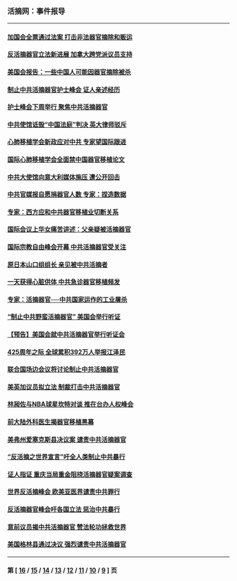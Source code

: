 ### 活摘网：事件报导
---
#### [加国会全票通过法案 打击非法器官摘除和贩运](../../pages/nf5877/n13884924.md?04180430) 
#### [反活摘器官立法新进展 加拿大跨党派议员支持](../../pages/nf5877/n13876061.md?04180430) 
#### [美国会报告：一些中国人可能因器官摘除被杀](../../pages/nf5877/n13867964.md?04180430) 
#### [制止中共活摘器官护士峰会 证人亲述经历](../../pages/nf5877/n13859007.md?04180430) 
#### [护士峰会下周举行 聚焦中共活摘器官](../../pages/nf5877/n13855418.md?04180430) 
#### [中共使馆诋毁“中国法庭”判决 英大律师驳斥](../../pages/nf5877/n13833945.md?04180430) 
#### [心肺移植学会新政应对中共 专家望国际跟进](../../pages/nf5877/n13829043.md?04180430) 
#### [国际心肺移植学会全面禁中国器官移植论文](../../pages/nf5877/n13827785.md?04180430) 
#### [中共大使馆向意大利媒体施压 遭公开回击](../../pages/nf5877/n13826038.md?04180430) 
#### [中共官媒报自愿捐器官人数 专家：捏造数据](../../pages/nf5877/n13814130.md?04180430) 
#### [专家：西方应和中共器官移植业切断关系](../../pages/nf5877/n13772828.md?04180430) 
#### [国际会议上华女痛苦讲述：父亲疑被活摘器官](../../pages/nf5877/n13771583.md?04180430) 
#### [国际宗教自由峰会开幕 中共活摘器官受关注](../../pages/nf5877/n13769995.md?04180430) 
#### [原日本山口组组长 亲见被中共活摘者](../../pages/nf5877/n13767360.md?04180430) 
#### [一天获得心脏供体 中共急诊器官移植频发](../../pages/nf5877/n13764689.md?04180430) 
#### [专家：活摘器官──中共国家运作的工业屠杀](../../pages/nf5877/n13761178.md?04180430) 
#### [“制止中共野蛮活摘器官” 美国会举行听证](../../pages/nf5877/n13735831.md?04180430) 
#### [【预告】美国会就中共活摘器官举行听证会](../../pages/nf5877/n13732843.md?04180430) 
#### [425周年之际 全球累积392万人举报江泽民](../../pages/nf5877/n13719232.md?04180430) 
#### [联合国场边会议将讨论制止中共活摘器官](../../pages/nf5877/n13656361.md?04180430) 
#### [美英加议员拟立法 制裁打击中共活摘器官](../../pages/nf5877/n13430251.md?04180430) 
#### [林昶佐与NBA球星坎特对谈 推在台办人权峰会](../../pages/nf5877/n13414467.md?04180430) 
#### [前大陆外科医生揭器官移植黑幕](../../pages/nf5877/n13401416.md?04180430) 
#### [美弗州爱塞克斯县决议案 谴责中共活摘器官](../../pages/nf5877/n13320919.md?04180430) 
#### [“反活摘之世界宣言”吁全人类制止中共暴行](../../pages/nf5877/n13259730.md?04180430) 
#### [证人指证 重庆当局重金阻挠活摘器官疑案调查](../../pages/nf5877/n13259127.md?04180430) 
#### [世界反活摘峰会 欧美亚医界谴责中共罪行](../../pages/nf5877/n13253550.md?04180430) 
#### [反活摘器官峰会吁各国立法 惩治中共暴行](../../pages/nf5877/n13245052.md?04180430) 
#### [意前议员揭中共活摘器官 赞法轮功拯救世界](../../pages/nf5877/n13203445.md?04180430) 
#### [美国格林县通过决议 强烈谴责中共活摘器官](../../pages/nf5877/n13119367.md?04180430) 

---
#### 第 [ [16](./16.md?04180430) / [15](./15.md?04180430) / [14](./14.md?04180430) / [13](./13.md?04180430) / [12](./12.md?04180430) / [11](./11.md?04180430) / [10](./10.md?04180430) / [9](./9.md?04180430) ] 页

